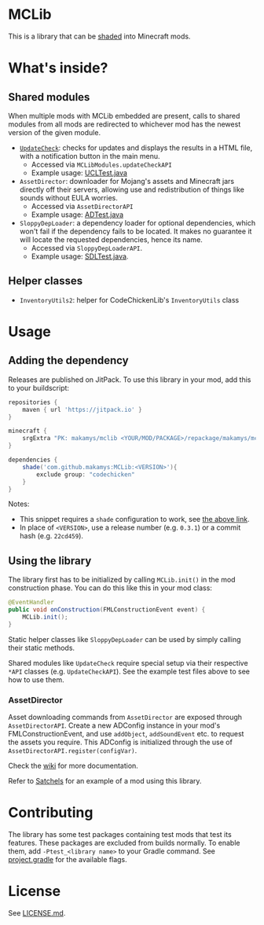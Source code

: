 # MCLib

This is a library that can be [shaded](http://web.archive.org/web/20150403035341/http://forgegradle.readthedocs.org/en/FG_1.2/user-guide/shading/) into Minecraft mods.

# What's inside?

## Shared modules

When multiple mods with MCLib embedded are present, calls to shared modules from all mods are redirected to whichever mod has the newest version of the given module.

* [`UpdateCheck`](https://github.com/makamys/MCLib/wiki/UpdateCheck): checks for updates and displays the results in a HTML file, with a notification button in the main menu.
	* Accessed via `MCLibModules.updateCheckAPI`
	* Example usage: [UCLTest.java](src/main/java/makamys/mclib/updatecheck/test/UCLTest.java)
* `AssetDirector`: downloader for Mojang's assets and Minecraft jars directly off their servers, allowing use and redistribution of things like sounds without EULA worries.
	* Accessed via `AssetDirectorAPI`
	* Example usage: [ADTest.java](src/main/java/makamys/mclib/ext/assetdirector/test/ADTest.java)
* `SloppyDepLoader`: a dependency loader for optional dependencies, which won't fail if the dependency fails to be located. It makes no guarantee it will locate the requested dependencies, hence its name.
	* Accessed via `SloppyDepLoaderAPI`.
	* Example usage: [SDLTest.java](src/main/java/makamys/mclib/sloppydeploader/test/SDLTest.java).

## Helper classes
* `InventoryUtils2`: helper for CodeChickenLib's `InventoryUtils` class

# Usage

## Adding the dependency

Releases are published on JitPack. To use this library in your mod, add this to your buildscript:

```gradle
repositories {
	maven { url 'https://jitpack.io' }
}

minecraft {
	srgExtra "PK: makamys/mclib <YOUR/MOD/PACKAGE>/repackage/makamys/mclib"
}

dependencies {
	shade('com.github.makamys:MCLib:<VERSION>'){
		exclude group: "codechicken"
	}
}
```
Notes:
* This snippet requires a `shade` configuration to work, see [the above link](http://web.archive.org/web/20150403035341/http://forgegradle.readthedocs.org/en/FG_1.2/user-guide/shading/).
* In place of `<VERSION>`, use a release number (e.g. `0.3.1`) or a commit hash (e.g. `22cd459`).

## Using the library

The library first has to be initialized by calling `MCLib.init()` in the mod construction phase. You can do this like this in your mod class:

```java
@EventHandler
public void onConstruction(FMLConstructionEvent event) {
	MCLib.init();
}
```

Static helper classes like `SloppyDepLoader` can be used by simply calling their static methods.

Shared modules like `UpdateCheck` require special setup via their respective `*API` classes (e.g. `UpdateCheckAPI`). See the example test files above to see how to use them.

### AssetDirector

Asset downloading commands from `AssetDirector` are exposed through `AssetDirectorAPI`. Create a new ADConfig instance in your mod's FMLConstructionEvent, and use `addObject`, `addSoundEvent` etc. to request the assets you require. This ADConfig is initialized through the use of `AssetDirectorAPI.register(configVar)`.

Check the [wiki](https://github.com/makamys/MCLib/wiki) for more documentation.

Refer to [Satchels](https://github.com/makamys/Satchels) for an example of a mod using this library.

# Contributing

The library has some test packages containing test mods that test its features. These packages are excluded from builds normally. To enable them, add `-Ptest_<library name>` to your Gradle command. See [project.gradle](project.gradle) for the available flags.

# License

See [LICENSE.md](LICENSE.md).
